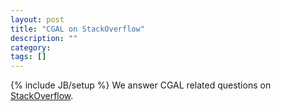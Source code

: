 ```yaml
---
layout: post
title: "CGAL on StackOverflow"
description: ""
category: 
tags: []
---
```

{% include JB/setup %}
We answer CGAL related questions on <A HREF="http://stackoverflow.com/questions/tagged/cgal">StackOverflow</A>.
